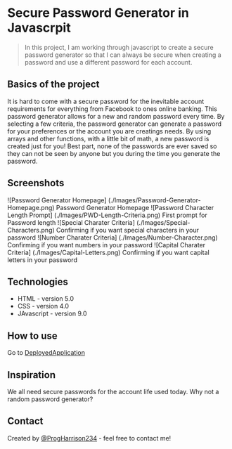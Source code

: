 # Secure Password Generator in Javascrpit
> In this project, I am working through javascript to create a secure password generator so that I can always be secure when creating a password and use a different password for each account. 

## Basics of the project
It is hard to come with a secure password for the inevitable account requirements for everything from Facebook to ones online banking. This password generator allows for a new and random password every time. By selecting a few criteria, the password generator can generate a password for your preferences or the account you are creatings needs. By using arrays and other functions, with a little bit of math, a new password is created just for you! Best part, none of the passwords are ever saved so they can not be seen by anyone but you during the time you generate the password. 

## Screenshots
![Password Generator Homepage] (./Images/Password-Generator-Homepage.png)
Password Generator Homepage
![Password Character Length Prompt] (./Images/PWD-Length-Criteria.png)
First prompt for Password length
![Special Charater Criteria] (./Images/Special-Characters.png)
Confirming if you want special characters in your password
![Number Charater Criteria] (./Images/Number-Character.png)
Confirming if you want numbers in your password
![Capital Charater Criteria] (./Images/Capital-Letters.png)
Confirming if you want capital letters in your password

## Technologies
* HTML - version 5.0
* CSS - version 4.0
* JAvascript - version 9.0

## How to use
Go to [DeployedApplication](https://ProgHarrison234.github.io/javascript-password-generator)

## Inspiration
We all need secure passwords for the account life used today. Why not a random password generator? 

## Contact
Created by [@ProgHarrison234](https://www.github/ProgHarrison234) - feel free to contact me!